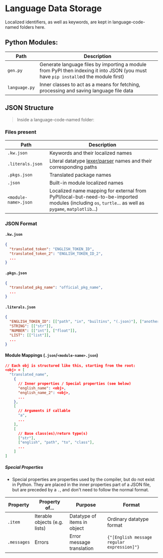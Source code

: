 # Language Data Storage
Localized identifiers, as well as keywords, are kept in language-code-named folders here.

## Python Modules:
| Path          | Description                                                                                                                         |
|---------------|-------------------------------------------------------------------------------------------------------------------------------------|
| `gen.py`      | Generate language files by importing a module from PyPI then indexing it into JSON (you must have `pip install`ed the module first) |
| `language.py` | Inner classes to act as a means for fetching, processing and saving language file data                                              |

## JSON Structure
> Inside a language-code-named folder:

### Files present
| Path                 | Description                                                                                                                                            |
|----------------------|--------------------------------------------------------------------------------------------------------------------------------------------------------|
| `.kw.json`           | Keywords and their localized names                                                                                                                     |
| `.literals.json`     | Literal datatype [lexer/parser](../compilers) names and their corresponding paths                                                                      |
| `.pkgs.json`         | Translated package names                                                                                                                               |
| `.json`              | Built-in module localized names                                                                                                                        |
| `<module-name>.json` | Localized name mapping for external from PyPI/local-but-need-to-be-imported modules (including `os`, `turtle`... as well as `pygame`, `matplotlib`...) |

### JSON Format
#### `.kw.json`
```json
{
  "translated_token": "ENGLISH_TOKEN_ID",
  "translated_token_2": "ENGLISH_TOKEN_ID_2",
  ...
}
```
#### `.pkgs.json`
```json
{
  "translated_pkg_name": "official_pkg_name",
  ...
}
```
#### `.literals.json`
```json
{
  "ENGLISH_TOKEN_ID": [["path", "in", "builtins", "(.json)"], ["another", "path"]],
  "STRING": [["str"]],
  "NUMBER": [["int"], ["float"]],
  "LIST": [["list"]],
  ...
}
```
#### Module Mappings (`.json`/`<module-name>.json`)
```json
// Each obj is structured like this, starting from the root:
<obj> = [
  "translated_name",
    {
      // Inner properties / Special properties (see below)
      "english_name": <obj>,
      "english_name_2": <obj>,
      ...
    },
    [
      // Arguments if callable
      "a",
      ...
    ],
    [
      // Base class(es)/return type(s)
      ["str"],
      ["english", "path", "to", "class"],
      ...
    ]
]
```

##### Special Properties
* Special properties are properties used by the compiler, but do not exist in Python. They are placed in the inner properties part of a JSON file, but are preceded by a `.`, and don't need to follow the normal format.

| Property    | Property of...                | Purpose                     | Format                                     |
|-------------|-------------------------------|-----------------------------|--------------------------------------------|
| `.item`     | Iterable objects (e.g. lists) | Datatype of items in object | Ordinary datatype format                   |
| `.messages` | Errors                        | Error message translation   | `{"[English message regular expression]"}` |